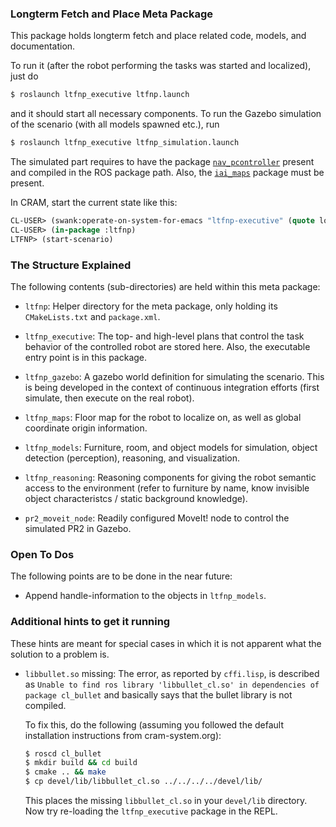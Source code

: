 ### Longterm Fetch and Place Meta Package

This package holds longterm fetch and place related code, models, and
documentation.

To run it (after the robot performing the tasks was started and
localized), just do

```bash
$ roslaunch ltfnp_executive ltfnp.launch
```

and it should start all necessary components. To run the Gazebo
simulation of the scenario (with all models spawned etc.), run

```bash
$ roslaunch ltfnp_executive ltfnp_simulation.launch
```

The simulated part requires to have the package
[`nav_pcontroller`](https://github.com/code-iai/nav_pcontroller)
present and compiled in the ROS package path. Also, the
[`iai_maps`](https://github.com/code-iai/iai_maps) package must be
present.

In CRAM, start the current state like this:
```lisp
CL-USER> (swank:operate-on-system-for-emacs "ltfnp-executive" (quote load-op))
CL-USER> (in-package :ltfnp)
LTFNP> (start-scenario)
```


### The Structure Explained

The following contents (sub-directories) are held within this meta
package:

 * `ltfnp`: Helper directory for the meta package, only holding its
   `CMakeLists.txt` and `package.xml`.

 * `ltfnp_executive`: The top- and high-level plans that control the
   task behavior of the controlled robot are stored here. Also, the
   executable entry point is in this package.

 * `ltfnp_gazebo`: A gazebo world definition for simulating the
   scenario. This is being developed in the context of continuous
   integration efforts (first simulate, then execute on the real
   robot).

 * `ltfnp_maps`: Floor map for the robot to localize on, as well as
   global coordinate origin information.

 * `ltfnp_models`: Furniture, room, and object models for simulation,
   object detection (perception), reasoning, and visualization.

 * `ltfnp_reasoning`: Reasoning components for giving the robot
   semantic access to the environment (refer to furniture by name,
   know invisible object characteristcs / static background
   knowledge).

 * `pr2_moveit_node`: Readily configured MoveIt! node to control the
   simulated PR2 in Gazebo.


### Open To Dos

The following points are to be done in the near future:

 * Append handle-information to the objects in
   `ltfnp_models`.


### Additional hints to get it running

These hints are meant for special cases in which it is not apparent
what the solution to a problem is.

 * `libbullet.so` missing: The error, as reported by `cffi.lisp`, is
   described as `Unable to find ros library 'libbullet_cl.so' in
   dependencies of package cl_bullet` and basically says that the
   bullet library is not compiled.
   
   To fix this, do the following (assuming you followed the default
   installation instructions from cram-system.org):

    ```bash
    $ roscd cl_bullet
    $ mkdir build && cd build
    $ cmake .. && make
    $ cp devel/lib/libbullet_cl.so ../../../../devel/lib/
    ```

   This places the missing `libbullet_cl.so` in your `devel/lib`
   directory. Now try re-loading the `ltfnp_executive` package in the
   REPL.
